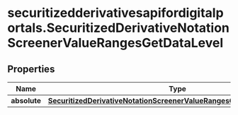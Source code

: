 # securitizedderivativesapifordigitalportals.SecuritizedDerivativeNotationScreenerValueRangesGetDataLevel

## Properties

Name | Type | Description | Notes
------------ | ------------- | ------------- | -------------
**absolute** | [**SecuritizedDerivativeNotationScreenerValueRangesGetDataLevelAbsolute**](SecuritizedDerivativeNotationScreenerValueRangesGetDataLevelAbsolute.md) |  | [optional] 


